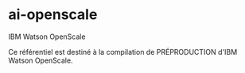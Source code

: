 # ai-openscale
IBM Watson OpenScale

Ce référentiel est destiné à la compilation de PRÉPRODUCTION d'IBM Watson OpenScale. 

